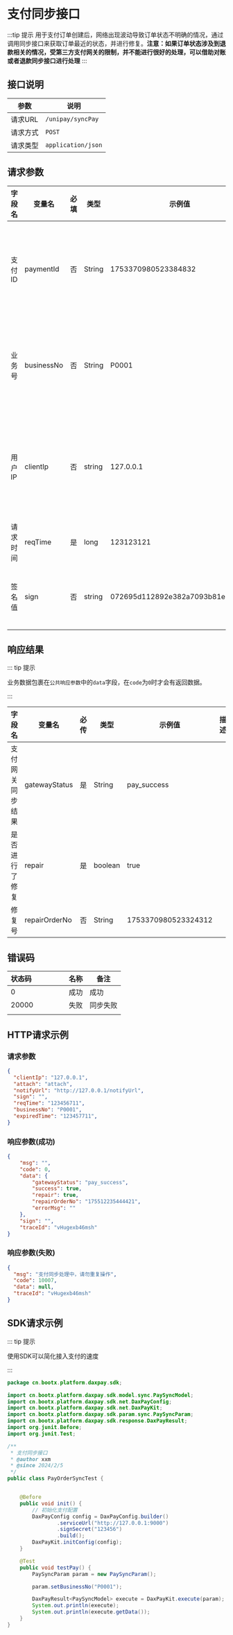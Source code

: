 # 支付同步接口
:::tip 提示
用于支付订单创建后，网络出现波动导致订单状态不明确的情况，通过调用同步接口来获取订单最近的状态，并进行修复。**注意：如果订单状态涉及到退款相关的情况，受第三方支付网关的限制，并不能进行很好的处理，可以借助对账或者退款同步接口进行处理**
:::

## 接口说明

| 参数    | 说明                 |
|-------|--------------------|
| 请求URL | `/unipay/syncPay`  |
| 请求方式  | `POST`             |
| 请求类型  | `application/json` |

## 请求参数

| 字段名<img width=70/> | 变量名        | 必填 | 类型     | 示例值                              | 描述<img width=200/>              |
|--------------------|------------|----|--------|----------------------------------|---------------------------------|
| 支付ID               | paymentId  | 否  | String | 1753370980523384832              | 支付ID和业务号不能同时为空，同时传输时以支付ID优先     |
| 业务号                | businessNo | 否  | String | P0001                            | 支付ID和业务号不能同时为空，同时传输时以支付ID优先     |
| 用户IP               | clientIp   | 否  | string | 127.0.0.1                        | 支持IpV4和IpV6，部分支付通道要求必填，如调用微信支付时 |
| 请求时间               | reqTime    | 是  | long   | 123123121                        | 使用时间戳(秒级)                       |
| 签名值                | sign       | 否  | string | 072695d112892e382a7093b81e6a52af | 如果在后台系统中开启验签选项后必填               |

## 响应结果

::: tip 提示

业务数据包裹在`公共响应参数`中的`data`字段，在`code`为`0`时才会有返回数据。

:::

| 字段名<img width=70/> | 变量名           | 必传 | 类型      | 示例值                 | 描述 |
|--------------------|---------------|----|---------|---------------------|----|
| 支付网关同步结果           | gatewayStatus | 是  | String  | pay_success         |    |
| 是否进行了修复            | repair        | 是  | boolean | true                |    |
| 修复号                | repairOrderNo | 否  | String  | 1753370980523324312 |    |

## 错误码

| 状态码<img width=70/> | 名称 | 备注   |
|--------------------|----|------|
| 0                  | 成功 | 成功   |
| 20000              | 失败 | 同步失败 |
|                    |    |      |


## HTTP请求示例

### 请求参数
```json
{
  "clientIp": "127.0.0.1",
  "attach": "attach",
  "notifyUrl": "http://127.0.0.1/notifyUrl",
  "sign": "",
  "reqTime": "123456711",
  "businessNo": "P0001",
  "expiredTime": "123457711",
}
```

### 响应参数(成功)

```json
{
	"msg": "",
	"code": 0,
    "data": {
		"gatewayStatus": "pay_success",
		"success": true,
		"repair": true,
		"repairOrderNo": "175512235444421",
		"errorMsg": ""
	},
	"sign": "",
	"traceId": "vHugexb46msh"
}
```

### 响应参数(失败)

```json
{
  "msg": "支付同步处理中，请勿重复操作",
  "code": 10007,
  "data": null,
  "traceId": "vHugexb46msh"
}
```




## SDK请求示例

::: tip 提示

使用SDK可以简化接入支付的速度

:::

```java
package cn.bootx.platform.daxpay.sdk;

import cn.bootx.platform.daxpay.sdk.model.sync.PaySyncModel;
import cn.bootx.platform.daxpay.sdk.net.DaxPayConfig;
import cn.bootx.platform.daxpay.sdk.net.DaxPayKit;
import cn.bootx.platform.daxpay.sdk.param.sync.PaySyncParam;
import cn.bootx.platform.daxpay.sdk.response.DaxPayResult;
import org.junit.Before;
import org.junit.Test;

/**
 * 支付同步接口
 * @author xxm
 * @since 2024/2/5
 */
public class PayOrderSyncTest {


    @Before
    public void init() {
        // 初始化支付配置
        DaxPayConfig config = DaxPayConfig.builder()
                .serviceUrl("http://127.0.0.1:9000")
                .signSecret("123456")
                .build();
        DaxPayKit.initConfig(config);
    }

    @Test
    public void testPay() {
        PaySyncParam param = new PaySyncParam();

        param.setBusinessNo("P0001");

        DaxPayResult<PaySyncModel> execute = DaxPayKit.execute(param);
        System.out.println(execute);
        System.out.println(execute.getData());
    }
}
```


